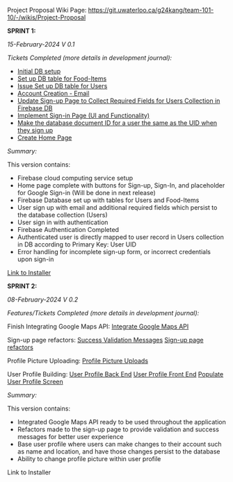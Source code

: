 Project Proposal Wiki Page: https://git.uwaterloo.ca/g24kang/team-101-10/-/wikis/Project-Proposal

**SPRINT 1:**

_15-February-2024
V 0.1_


_Tickets Completed (more details in development journal):_

- [Initial DB setup](https://git.uwaterloo.ca/g24kang/team-101-10/-/issues/11)
- [Set up DB table for Food-Items](https://git.uwaterloo.ca/g24kang/team-101-10/-/issues/12)
- [Issue Set up DB table for Users](https://git.uwaterloo.ca/g24kang/team-101-10/-/issues/13)
- [Account Creation - Email](https://git.uwaterloo.ca/g24kang/team-101-10/-/issues/14)
- [Update Sign-up Page to Collect Required Fields for Users Collection in Firebase DB](https://git.uwaterloo.ca/g24kang/team-101-10/-/issues/19)
- [Implement Sign-in Page (UI and Functionality)](https://git.uwaterloo.ca/g24kang/team-101-10/-/issues/21)
- [Make the database document ID for a user the same as the UID when they sign up](https://git.uwaterloo.ca/g24kang/team-101-10/-/issues/22)
- [Create Home Page](https://git.uwaterloo.ca/g24kang/team-101-10/-/issues/23)

_Summary:_

This version contains:
- Firebase cloud computing service setup
- Home page complete with buttons for Sign-up, Sign-In, and placeholder for Google Sign-in (Will be done in next release)
- Firebase Database set up with tables for Users and Food-Items
- User sign up with email and additional required fields which persist to the database collection (Users)
- User sign in with authentication
- Firebase Authentication Completed
- Authenticated user is directly mapped to user record in Users collection in DB according to Primary Key: User UID 
- Error handling for incomplete sign-up form, or incorrect credentials upon sign-in


[Link to Installer](https://git.uwaterloo.ca/g24kang/team-101-10/-/blob/a00974858b9f8ce5d77211fa2313f23bfbac6189/Releases/v0.1/app-debug.apk)


**SPRINT 2:**

_08-February-2024
V 0.2_


_Features/Tickets Completed (more details in development journal):_

Finish Integrating Google Maps API:
[Integrate Google Maps API](https://git.uwaterloo.ca/g24kang/team-101-10/-/issues/17)

Sign-up page refactors:
[Success Validation Messages](https://git.uwaterloo.ca/g24kang/team-101-10/-/issues/32)
[Sign-up page refactors](https://git.uwaterloo.ca/g24kang/team-101-10/-/issues/28)

Profile Picture Uploading:
[Profile Picture Uploads](https://git.uwaterloo.ca/g24kang/team-101-10/-/issues/29)

User Profile Building:
[User Profile Back End](https://git.uwaterloo.ca/g24kang/team-101-10/-/issues/26)
[User Profile Front End](https://git.uwaterloo.ca/g24kang/team-101-10/-/issues/25)
[Populate User Profile Screen](https://git.uwaterloo.ca/g24kang/team-101-10/-/issues/31)


_Summary:_

This version contains:
- Integrated Google Maps API ready to be used throughout the application
- Refactors made to the sign-up page to provide validation and success messages for better user experience
- Base user profile where users can make changes to their account such as name and location, and have those changes persist to the database
- Ability to change profile picture within user profile

Link to Installer


